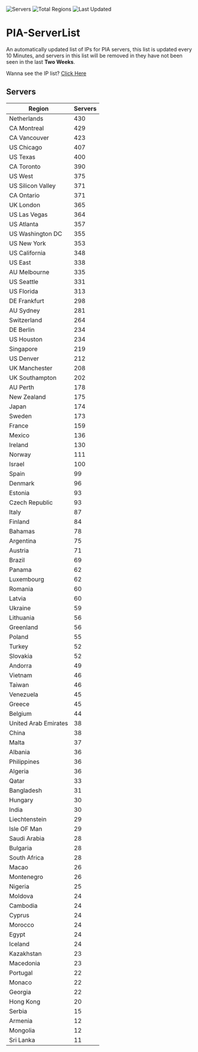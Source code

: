 ![Servers](https://img.shields.io/badge/Servers-13,127-darkgreen)
![Total Regions](https://img.shields.io/badge/Total_Regions-97-darkgreen)
![Last Updated](https://img.shields.io/badge/Last_Updated-April_29_2024_18:10_EDT-darkgreen)

# PIA-ServerList
An automatically updated list of IPs for PIA servers, this list is updated every 10 Minutes, and servers in this list will be removed in they have not been seen in the last **Two Weeks**.

Wanna see the IP list? [Click Here](./servers.json)

## Servers
| Region               | Servers |
|----------------------|---------|
| Netherlands | 430 |
| CA Montreal | 429 |
| CA Vancouver | 423 |
| US Chicago | 407 |
| US Texas | 400 |
| CA Toronto | 390 |
| US West | 375 |
| US Silicon Valley | 371 |
| CA Ontario | 371 |
| UK London | 365 |
| US Las Vegas | 364 |
| US Atlanta | 357 |
| US Washington DC | 355 |
| US New York | 353 |
| US California | 348 |
| US East | 338 |
| AU Melbourne | 335 |
| US Seattle | 331 |
| US Florida | 313 |
| DE Frankfurt | 298 |
| AU Sydney | 281 |
| Switzerland | 264 |
| DE Berlin | 234 |
| US Houston | 234 |
| Singapore | 219 |
| US Denver | 212 |
| UK Manchester | 208 |
| UK Southampton | 202 |
| AU Perth | 178 |
| New Zealand | 175 |
| Japan | 174 |
| Sweden | 173 |
| France | 159 |
| Mexico | 136 |
| Ireland | 130 |
| Norway | 111 |
| Israel | 100 |
| Spain | 99 |
| Denmark | 96 |
| Estonia | 93 |
| Czech Republic | 93 |
| Italy | 87 |
| Finland | 84 |
| Bahamas | 78 |
| Argentina | 75 |
| Austria | 71 |
| Brazil | 69 |
| Panama | 62 |
| Luxembourg | 62 |
| Romania | 60 |
| Latvia | 60 |
| Ukraine | 59 |
| Lithuania | 56 |
| Greenland | 56 |
| Poland | 55 |
| Turkey | 52 |
| Slovakia | 52 |
| Andorra | 49 |
| Vietnam | 46 |
| Taiwan | 46 |
| Venezuela | 45 |
| Greece | 45 |
| Belgium | 44 |
| United Arab Emirates | 38 |
| China | 38 |
| Malta | 37 |
| Albania | 36 |
| Philippines | 36 |
| Algeria | 36 |
| Qatar | 33 |
| Bangladesh | 31 |
| Hungary | 30 |
| India | 30 |
| Liechtenstein | 29 |
| Isle OF Man | 29 |
| Saudi Arabia | 28 |
| Bulgaria | 28 |
| South Africa | 28 |
| Macao | 26 |
| Montenegro | 26 |
| Nigeria | 25 |
| Moldova | 24 |
| Cambodia | 24 |
| Cyprus | 24 |
| Morocco | 24 |
| Egypt | 24 |
| Iceland | 24 |
| Kazakhstan | 23 |
| Macedonia | 23 |
| Portugal | 22 |
| Monaco | 22 |
| Georgia | 22 |
| Hong Kong | 20 |
| Serbia | 15 |
| Armenia | 12 |
| Mongolia | 12 |
| Sri Lanka | 11 |